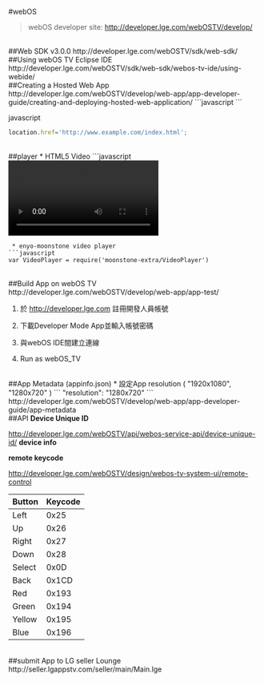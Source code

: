 #webOS
> webOS developer site: http://developer.lge.com/webOSTV/develop/

<br>
##Web SDK v3.0.0
http://developer.lge.com/webOSTV/sdk/web-sdk/

<br>
##Using webOS TV Eclipse IDE
http://developer.lge.com/webOSTV/sdk/web-sdk/webos-tv-ide/using-webide/

<br>
##Creating a Hosted Web App
http://developer.lge.com/webOSTV/develop/web-app/app-developer-guide/creating-and-deploying-hosted-web-application/
```javascript
<html>
    <head>
        <meta http-equiv="refresh" content="0;url=http://www.example.com/index.html">
    </head>
</html>
```

javascript
```javascript
location.href='http://www.example.com/index.html';
```

<br>
##player
 * HTML5 Video
```javascript
<video id="myVideo">
    <source src="./video/oceans-clip.mp4" type="video/mp4" />
</video>

```
 * enyo-moonstone video player
```javascript
var VideoPlayer = require('moonstone-extra/VideoPlayer')
```


<br>
##Build App on webOS TV
http://developer.lge.com/webOSTV/develop/web-app/app-test/

1. 於 http://developer.lge.com 註冊開發人員帳號

2. 下載Developer Mode App並輸入帳號密碼

3. 與webOS IDE間建立連線

4. Run as webOS_TV

<br>
##App Metadata (appinfo.json)
 * 設定App resolution ( "1920x1080", "1280x720" )
```
"resolution": "1280x720"
```
 http://developer.lge.com/webOSTV/develop/web-app/app-developer-guide/app-metadata
 
 <br>
##API
<b>Device Unique ID</b>

http://developer.lge.com/webOSTV/api/webos-service-api/device-unique-id/
<b>device info</b>
 
<b>remote keycode</b>

http://developer.lge.com/webOSTV/design/webos-tv-system-ui/remote-control

Button | Keycode
------ | -------
Left   | 0x25
Up	   | 0x26
Right  | 0x27
Down   | 0x28
Select | 0x0D
Back   | 0x1CD
Red	   | 0x193
Green  | 0x194
Yellow | 0x195
Blue   | 0x196
 
 <br>
##submit App to LG seller Lounge
http://seller.lgappstv.com/seller/main/Main.lge



